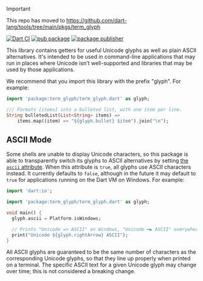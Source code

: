 > [!IMPORTANT]  
> This repo has moved to https://github.com/dart-lang/tools/tree/main/pkgs/term_glyph

[![Dart CI](https://github.com/dart-lang/term_glyph/actions/workflows/test-package.yml/badge.svg)](https://github.com/dart-lang/term_glyph/actions/workflows/test-package.yml)
[![pub package](https://img.shields.io/pub/v/term_glyph.svg)](https://pub.dev/packages/term_glyph)
[![package publisher](https://img.shields.io/pub/publisher/term_glyph.svg)](https://pub.dev/packages/term_glyph/publisher)

This library contains getters for useful Unicode glyphs as well as plain ASCII
alternatives. It's intended to be used in command-line applications that may run
in places where Unicode isn't well-supported and libraries that may be used by
those applications.

We recommend that you import this library with the prefix "glyph". For example:

```dart
import 'package:term_glyph/term_glyph.dart' as glyph;

/// Formats [items] into a bulleted list, with one item per line.
String bulletedList(List<String> items) =>
    items.map((item) => "${glyph.bullet} $item").join("\n");
```

## ASCII Mode

Some shells are unable to display Unicode characters, so this package is able to
transparently switch its glyphs to ASCII alternatives by setting [the `ascii`
attribute][ascii]. When this attribute is `true`, all glyphs use ASCII
characters instead. It currently defaults to `false`, although in the future it
may default to `true` for applications running on the Dart VM on Windows. For
example:

[ascii]: https://pub.dev/documentation/term_glyph/latest/term_glyph/ascii.html

```dart
import 'dart:io';

import 'package:term_glyph/term_glyph.dart' as glyph;

void main() {
  glyph.ascii = Platform.isWindows;

  // Prints "Unicode => ASCII" on Windows, "Unicode ━▶ ASCII" everywhere else.
  print("Unicode ${glyph.rightArrow} ASCII");
}
```

All ASCII glyphs are guaranteed to be the same number of characters as the
corresponding Unicode glyphs, so that they line up properly when printed on a
terminal. The specific ASCII text for a given Unicode glyph may change over
time; this is not considered a breaking change.
